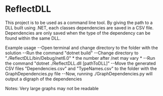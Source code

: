# ReflectDLL

This project is to be used as a command line tool. 
By giving the path to a DLL built using .NET, each classes dependencies are saved in a CSV file.
Dependencies are only saved when the type of the dependency can be found within the same DLL.

Example usage
  --Open terminal and change directory to the folder with the solution
  --Run the command "dotnet build"
  --Change directory to "./ReflectDLL/bin/Debug/net6.0" * the number after /net may vary *
  --Run the command "dotnet ./ReflectDLL.dll [pathToDLL]"
  --Move the generated CSV files "Dependencies.csv" and "TypeNames.csv" to the folder with the GraphDependencies.py file
  --Now, running ./GraphDependencies.py will output a digraph of the dependencies

Notes:
  Very large graphs may not be readable
  
